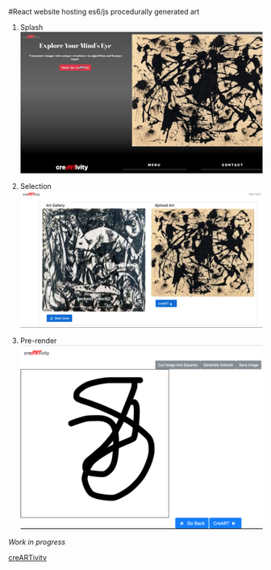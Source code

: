#React website hosting es6/js procedurally generated art 

1. Splash
![splash](/creARTivity/splash.png "splash")

1. Selection
![select](/creARTivity/select.png "select")

1. Pre-render
![pre](/creARTivity/pre.png "pre")



*Work in progress*


[creARTivity](https://creartivityg59.firebaseapp.com)
